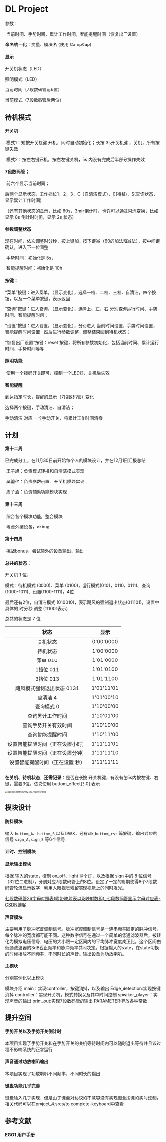 # DL Project

参数：

​	当前时间、手势时间，累计工作时间，智能提醒时间（恢复出厂设置）

**命名统一化**：变量、模块名 (使用 CampCap)

#### 显示

开关机状态（LED）

照明模式（LED）

当前时间（7段数码管前6位）

当前模式（7段数码管后两位）

## 待机模式

#### 开关机

​	模式1：短按开关机键 开机，同时自动初始化；长按 3s开关机键 ，关机，所有按键失效

​	模式2：按左右键开机，按右左键关机，5s 内没有完成后半部分操作失效

#### 7段数码管；

​	前六个显示当前时间；

​	后两个显示状态，工作挡位1，2，3，C（自清洁模式），0(待机)，S(查询状态，显示累计工作时间)

（还有其他状态的显示，比如 60s，3min倒计时，也许可以通过闪烁变换，比如显示 8s 倒计时时间，显示 2s 状态）

#### 参数调整状态

​	现在时间，依次调整时分秒，按上键加，按下键减（60的加法和减法），按中间键确认，进入下一位调整

​	手势时间：初始化是 5s，

​	智能提醒时间：初始化是 10h

#### 按键：

“菜单”按键：进入菜单，（显示变化），选择一档、二档、三档、自清洁，四个按钮，以及一个菜单按键，表示返回

“查询”按键：进入查询，（显示变化），选择上、左、右 分别查询运行时间、手势时间、智能提醒时间；

“设置”按键：进入设置，（显示变化），分别进入 当前时间设置，手势时间设置，智能提醒时间设置，然后进行参数调整，调整结束回到待机状态；

”恢复出厂设置“按键：reset 按键，将所有参数初始化，包括当前时间、累计运行时间、手势时间等等

#### 照明功能

​	使用一个拨码开关即可，控制一个LED灯，关机后失效

#### 智能提醒

到达指定时长，提醒的显示（7段数码管）变化

选择两个按键，手动清洁、自清洁；

手动清洁 对应 一个手动开关，将累计工作时间清零

## 计划

#### 第十二周

​	已完成分工，在11月30日前开始每个人的模块设计，并在12月1日汇报总结

​	王子旭：负责模式转换和自清洁模式实现

​	吴鎏亿：负责参数设置、开关机模块实现

​	周子涵：负责辅助功能模块实现

#### 第十三周

​	综合各个模块功能，整合模块

​	考虑外接设备，debug

#### 第十四周

​	挑战bonus，尝试额外的设备输出、输出



#### 总共的状态：

开关机 1 位，

模式：待机模式 (0000)、菜单 (0100)，运行模式(0101，0110，0111)、查询(1000-1011)、设置(1100-1111)，4位

最后还有2位，自清洁模式 (010010)，表示飓风的强制退出状态(011101)，设置中具体的 时分秒 调整 (111001表示)

总共的状态是 7 位

|               状态               |    显示    |
| :------------------------------: | :--------: |
|             关机状态             | 0'00'0000  |
|             待机状态             | 1'00'0000  |
|             菜单 010             | 1'01'0000  |
|            1挡位 011             | 1'01'0100  |
|            3挡位 013             | 1'01'1100  |
|    飓风模式强制退出状态 0131     | 1'01'11’01 |
|             自清洁 4             | 1'01'00‘10 |
|            查询模式 0            | 1'10'00’00 |
|         查询累计工作时间         | 1'10'01‘00 |
|       查询手势开关有效时间       | 1'10'10’00 |
|         查询智能提醒时间         | 1'10'11‘00 |
| 设置智能提醒时间（正在设置小时） | 1'11'11’01 |
| 设置智能提醒时间（正在设置分钟） | 1'11'11‘10 |
| 设置智能提醒时间（正在设置 秒）  | 1'11'11’11 |
|                                  |            |

**在关机、待机状态，还需记录**：是否在长按 开关机键，有没有在5s内按左键、右键，需要3位，依次使用 buttom_effect[2:0] 表示

<img src="C:\Users\Taxes\Documents\Tencent Files\WeChat Files\wxid_ni5qdjf1m17v22\FileStorage\Temp\4a88383df66e09e244a79acf507d116.jpg" alt="4a88383df66e09e244a79acf507d116" style="zoom:50%;" />

## 模块设计

#### 防抖模块

输入 `buttom_A`、`buttom_S`,以及DWX，还有clk,`buttom_rst` 等按键，输出对应的信号 `sign_A,sign_S` 等6个信号

#### 计时、控制模块



#### 显示输出模块

根据 输入的state，控制 on_off、light 两个灯，以及根据 sign 中的 8 位信号（32位二进制），分别对应7段数码管上的8位。设定了一定的周期使得8个7段数码管轮流显示数字，利用人眼视觉残留实现视觉上的同时发光。

[七段数码管26字母对照表(附带映射表以及映射数组)_七段数码管显示字母对应表-CSDN博客](https://blog.csdn.net/fairen/article/details/108843110)

#### 声音模块

主要利用了脉冲宽度调制信号。脉冲宽度调制信号是一连串频率固定的脉冲信号，每个脉冲的宽度都可能不同。这种数字信号在通过一个简单的低通滤波器后，被转化为模拟电压信号，电压的大小跟一定区间内的平均脉冲宽度成正比。这个区间由低通滤波器的3dB截止频率和脉冲频率共同决定。根据输入的state，在state切换的时候播放不同频率，不同时长的声音。输出设备为功放喇叭。

#### 主模块

分别实例化以上模块


模块介绍
main：实现controller，按键消抖，以及输出
Edge_detection:实现按键消抖
controller：实现开关机，模式转换以及其中时间控制
speaker_player：实现声音的输出
print_out:实现7段数码管的输出
PARAMETER:存放各种常数

## 提升空间
#### 手势开关以及手势开关倒计时
本项目实现了手势开关和在手势开关的关机等待时间内可以随时退出等待并且该过程不影响系统的正常运行
#### 声音通过功放喇叭输出
本项目实现了功放喇叭不同频率，不同时长的输出
#### 键盘功能几乎完善
键盘输入几乎实现，但是由于键盘对协议的不兼容没有实现键盘按键的实时控制，相关代码可以在project_4.srcs/to complete-keyboard中查看

## 参考文献
#### EGO1 用户手册

